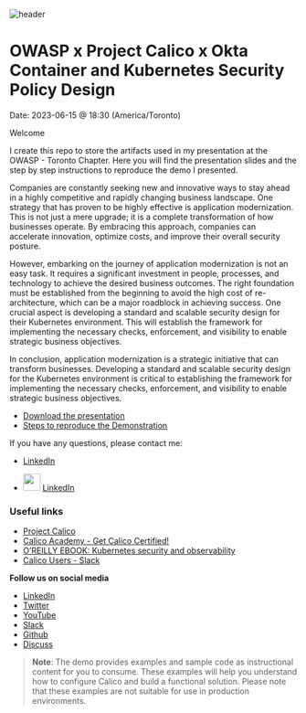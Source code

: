 ![header](https://github.com/regisftm/owasp-toronto/assets/17568637/39716101-e619-4970-9c60-79eec5335b14)

# OWASP x Project Calico x Okta <br> Container and Kubernetes Security Policy Design
Date: 2023-06-15 @ 18:30 (America/Toronto)

Welcome

I create this repo to store the artifacts used in my presentation at the OWASP - Toronto Chapter. Here you will find the presentation slides and the step by step instructions to reproduce the demo I presented. 

Companies are constantly seeking new and innovative ways to stay ahead in a highly competitive and rapidly changing business landscape. One strategy that has proven to be highly effective is application modernization. This is not just a mere upgrade; it is a complete transformation of how businesses operate. By embracing this approach, companies can accelerate innovation, optimize costs, and improve their overall security posture. 

However, embarking on the journey of application modernization is not an easy task. It requires a significant investment in people, processes, and technology to achieve the desired business outcomes. The right foundation must be established from the beginning to avoid the high cost of re-architecture, which can be a major roadblock in achieving success. One crucial aspect is developing a standard and scalable security design for their Kubernetes environment. This will establish the framework for implementing the necessary checks, enforcement, and visibility to enable strategic business objectives. 

In conclusion, application modernization is a strategic initiative that can transform businesses. Developing a standard and scalable security design for the Kubernetes environment is critical to establishing the framework for implementing the necessary checks, enforcement, and visibility to enable strategic business objectives.

- [Download the presentation](/artifacts/presentation-placeholder.pdf)  
- [Steps to reproduce the Demonstration](/demo/01-infrastructure.md)

If you have any questions, please contact me: 
- [LinkedIn](https://www.linkedin.com/in/regismartins/)

- <img src="https://github.com/FortAwesome/Font-Awesome/blob/6.x/svgs/brands/linkedin.svg" width="30" height="30"> [LinkedIn](https://www.linkedin.com/in/regismartins/)


### Useful links

- [Project Calico](https://www.tigera.io/project-calico/)
- [Calico Academy - Get Calico Certified!](https://academy.tigera.io/)
- [O’REILLY EBOOK: Kubernetes security and observability](https://www.tigera.io/lp/kubernetes-security-and-observability-ebook)
- [Calico Users - Slack](https://slack.projectcalico.org/)

**Follow us on social media**

- [LinkedIn](https://www.linkedin.com/company/tigera/)
- [Twitter](https://twitter.com/tigeraio)
- [YouTube](https://www.youtube.com/channel/UC8uN3yhpeBeerGNwDiQbcgw/)
- [Slack](https://calicousers.slack.com/)
- [Github](https://github.com/tigera-solutions/)
- [Discuss](https://discuss.projectcalico.tigera.io/)

> **Note**: The demo provides examples and sample code as instructional content for you to consume. These examples will help you understand how to configure Calico and build a functional solution. Please note that these examples are not suitable for use in production environments.